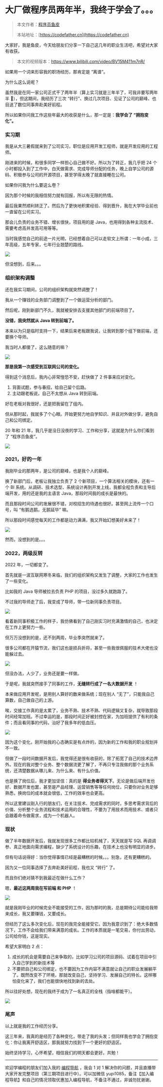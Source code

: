 # 大厂做程序员两年半，我终于学会了。。。

> 本文作者：[程序员鱼皮](https://yuyuanweb.feishu.cn/wiki/Abldw5WkjidySxkKxU2cQdAtnah)
>
> 本站地址：[https://codefather.cn](https://codefather.cn)

大家好，我是鱼皮，今天给朋友们分享一下自己这几年的职业生活吧，希望对大家有收获。

> 本文的视频版本：https://www.bilibili.com/video/BV15M411m7nR/

如果用一个词来形容我的职场经历，那肯定是 “离谱”。

为什么这么说呢？

虽然我是在同一家公司正式干了两年半（算上实习就是三年半了，可我非要写两年半 🐔），但这期间，我经历了三次 “转行”、换过几次项目、见证了公司的巅峰、也目送了数位同事奔赴美好前程。

所以如果你问我工作这些年最大的收获是什么，那一定是：**我学会了 “拥抱变化”。**

### 实习期

我是从大三暑假就来到了公司实习，职位是应用开发工程师，就是开发应用的工程师。

刚进来的时候，和很多同学一样担心自己做不好。所以为了转正，我几乎把 24 个小时都投入到了工作中，白天做需求、完成导师分配的任务，晚上自学公司的源码、积极参与公司的开源项目，甚至学得太晚了就直接睡在公司。

如果你问我为什么要这么卷？

因为那个时候的我相信努力就有回报，所以有无限的热情。

最后我果然顺利转正了。然后为了更快地积累经验、得到晋升，我在大学毕业前也一直留在公司实习。

那会儿负责的业务不错、增长很快，项目用的是 Java，也用得到各种主流技术、需要考虑高并发高可用等等。

当时我感觉自己的前途一片光明，已经想着自己可以走软文上所谓：一年小成，三年高级，五年专家，七年行业翘楚的路线。

![](https://pic.yupi.icu/5563/202311031057774.jpeg)

但没想到，后来。。。

### 组织架构调整

还在我实习期间，公司的组织架构就突然调整了！

我从一个赚钱的业务部门调整到了一个做运营分析的部门。

然后呢，刚到新部门不久，我就被安排去支援其他部门的前端项目了。

**没错，我突然就从 Java 转到前端了。**

本来以为只是临时支持一下，结果后来老板跟我说，让我转到那个组下做前端，还要换个导师。

我当时人都傻了，这么随意的嘛？

![](https://pic.yupi.icu/5563/202311031057578.jpeg)

**那是我第一次感受到互联网公司的变化。**

得到这个消息后，我内心非常惶恐不安，赶快做了 2 件事来应对变化。

1. 背面试题，参与春招，给自己留个后路。
2. 主动跟老板说，自己不太想从 Java 转到前端。

好在老板对我很好，还是把我留在了组内。

但从那时起，我就多了个心眼。开始更努力地自学知识、并且对外做分享，避免自己和公司绑定。

20 年和 21 年，我几乎是没日没夜的学习、工作和分享，这就是为什么你们看到了 “程序员鱼皮”。

![](https://pic.yupi.icu/5563/202311031057775.png)

### 2021，好的一年

我刚毕业的那两年，是公司的巅峰，也是我个人的巅峰。

换了新部门后，老板让我独立负责了 2 个新项目，一个算法相关的模块，还有一个 BI 系统。从调研、技术选型、系统设计再到开发上线，我都全程负责和主导后端开发，用的还是我的主语言 Java，那段时间我的成长是最快的。

而且那段时间公司的发展很不错，对校招生的待遇也很好。甚至网上流传一个口号，叫 “有鹅选鹅，无鹅延毕” 嘛。

所以那段时间感觉每天的工作都是动力满满，我又开始幻想美好未来了！

![](https://pic.yupi.icu/5563/202311031057608.jpeg)

然而，没想到的是。。。

### 2022，两级反转

2022 年，一切都变了。

首先就是一波互联网寒冬来临，我们的组织架构又发生了调整，大家的工作也发生了一些变化。

比如我的 Java 导师被拉去负责 PHP 的项目，没过多久就跑路了。

不过我的导师走了后，我变成了导师，带一位新同事负责项目。

![](https://pic.yupi.icu/5563/202311031057656.png)

看着新同事积极工作的样子，我仿佛看到了自己刚实习时充满激情的自己，也决定在工作上更努力一些。

但万万没想到的是，还不到两周，毕业季突然就来了。

很多公司都在开猿节流，我们这也是损兵折将，甚至一些我很佩服的技术大佬也没能躲过去。

![](https://pic.yupi.icu/5563/202311031057589.jpeg)

但没办法，人少了，业务还是要一样做。

于是呢，我就突然接手了同事的工作，**无缝转行成了一名大数据开发** ！

本来做应用开发呢，是用别人算好的数来做系统；现在别人 “无了”，只能我自己算数，自己做自己的上游。

唉，交接工作真的是太累了，业务不熟、技术不熟、代码逻辑又复杂，就导致那段时间经常加班。不过幸运的是，那段时间正好被封控在家，为加班提供了有利的条件；而且看同事的代码，治好了我多年的低血压。

![](https://pic.yupi.icu/5563/202311031057364.jpeg)

因为这个变化，刚开始我的心态确实是有点炸的，因为新的工作和我的职业规划并不一致。

但做了一段时间数据开发后，我觉得还是很有收获的，除了拓宽了自己的技术边界外。现在的我对整个业务、整个数据流更了解了，不再只专注我做的那个业务系统，还清楚数据从哪儿来、为什么来、有什么价值。

也是换了岗位后，我才更加坚信：真的是 **得业务者得天下**。无论是做后端开发也好、数据开发也罢，甚至是产品经理、运营销售等等任何岗位，只要你对业务足够熟悉，换岗位的成本就会很低，工作的效率也会更高。

所以这里建议刚入行的朋友们，在关注技术、完成需求的同时，多思考需求背后的价值、分析整个业务流程和技术运用的合理性，不要为了用技术而用技术、或者只会跟着命令做需求，成为一个机器人。

### 现状

做了半年数据开发后，我就发现很多工作都比较机械了，天天就是写 SQL 再调调参、真正地面向需求编程，缺少了系统设计的乐趣，在技术上也没有明显的进步。

但有句话说得好：当你觉得事情已经是最糟糕的时候。。。别急，还有更糟糕的。

因为又一位同事选择了去奔赴美好前程，我也又 “转行” 了。

而且你们绝对猜不到我最近在做什么工作？

嗯，**最近这两周我在写前端 和 PHP** ！

![](https://pic.yupi.icu/5563/202311031057351.png)

就是我刚毕业的时候完全不能接受的工作，因为那时的我，总是期待公司能给我带来成长，我又要赚钱，又要成长。

但经历了这么多次变化后，现在的我完全能接受它。因为我意识到了：绝大多数情况下，工作不会给我们带来满意的成长。工作的本质就是一笔交易，你付出劳动，公司给你钱，这是现实。

希望大家明白 2 点：

1. 成长的机会是需要自己来争取的，比如学习公司的项目源码、试着在项目中引入自己学到的新技术等
2. 不要把自己和公司绑定，也不要因为工作内容不满意就让自己的职业发展躺平了。既然改变不了环境，那就改变自己，坚持学习、发展自己的特长。这样哪怕变化来了，我们也能很快地找到新的去处。

所以往好处想，现在的我终于成为了一名真正的全栈（指啥都能干）。

![](https://pic.yupi.icu/5563/202311031057430.jpeg)

### 尾声

以上就是我的工作经历分享。

这三年来，我真的是经历了各种变化，带走了我的头发；但同样我也学会了拥抱变化：你让我离开舒适区，那我就努力找到下一个更好的舒适区。

始终坚持学习，心怀希望，相信我们的明天都会更好。共勉！



------



欢迎学编程的朋友们加入我的 [编程导航](https://yuyuanweb.feishu.cn/wiki/VC1qwmX9diCBK3kidyec74vFnde) ，我会 1 对 1 解决你的问题，并且直播带大家开发完整项目（第三期项目进行中）。可以加微信 yupi1085，备注【加入编程导航】和自己的情况领取优惠加入编程导航，不备注不通过，非诚勿扰谢谢。